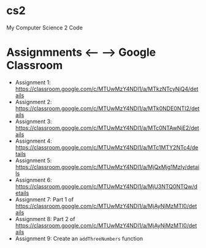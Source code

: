 # cs2
My Computer Science 2 Code

# Assignmnents <-- --> Google Classroom
- Assignment 1: https://classroom.google.com/c/MTUwMzY4NDI1/a/MTkzNTcyNjQ4/details
- Assignment 2: https://classroom.google.com/c/MTUwMzY4NDI1/a/MTk0NDE0NTI2/details
- Assignment 3: https://classroom.google.com/c/MTUwMzY4NDI1/a/MTc0NTAwNjE2/details
- Assignment 4: https://classroom.google.com/c/MTUwMzY4NDI1/a/MTc1MTY2NTc4/details
- Assignment 5: https://classroom.google.com/c/MTUwMzY4NDI1/a/MjQxMjg1MzIy/details
- Assignment 6: https://classroom.google.com/c/MTUwMzY4NDI1/a/MjU3NTQ0NTQw/details
- Assignment 7: Part 1 of https://classroom.google.com/c/MTUwMzY4NDI1/a/MjAyNjMzMTI0/details
- Assignment 8: Part 2 of https://classroom.google.com/c/MTUwMzY4NDI1/a/MjAyNjMzMTI0/details
- Assignment 9: Create an `addThreeNumbers` function
